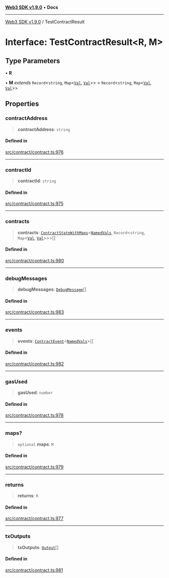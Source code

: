 [**Web3 SDK v1.9.0**](../README.md) • **Docs**

***

[Web3 SDK v1.9.0](../globals.md) / TestContractResult

# Interface: TestContractResult\<R, M\>

## Type Parameters

• **R**

• **M** *extends* `Record`\<`string`, `Map`\<[`Val`](../type-aliases/Val.md), [`Val`](../type-aliases/Val.md)\>\> = `Record`\<`string`, `Map`\<[`Val`](../type-aliases/Val.md), [`Val`](../type-aliases/Val.md)\>\>

## Properties

### contractAddress

> **contractAddress**: `string`

#### Defined in

[src/contract/contract.ts:976](https://github.com/Mystic-Nayy/alephium-web3/blob/c1afd789a197ce5fe21f08c2965942090157c33d/packages/web3/src/contract/contract.ts#L976)

***

### contractId

> **contractId**: `string`

#### Defined in

[src/contract/contract.ts:975](https://github.com/Mystic-Nayy/alephium-web3/blob/c1afd789a197ce5fe21f08c2965942090157c33d/packages/web3/src/contract/contract.ts#L975)

***

### contracts

> **contracts**: [`ContractStateWithMaps`](ContractStateWithMaps.md)\<[`NamedVals`](../type-aliases/NamedVals.md), `Record`\<`string`, `Map`\<[`Val`](../type-aliases/Val.md), [`Val`](../type-aliases/Val.md)\>\>\>[]

#### Defined in

[src/contract/contract.ts:980](https://github.com/Mystic-Nayy/alephium-web3/blob/c1afd789a197ce5fe21f08c2965942090157c33d/packages/web3/src/contract/contract.ts#L980)

***

### debugMessages

> **debugMessages**: [`DebugMessage`](../namespaces/node/interfaces/DebugMessage.md)[]

#### Defined in

[src/contract/contract.ts:983](https://github.com/Mystic-Nayy/alephium-web3/blob/c1afd789a197ce5fe21f08c2965942090157c33d/packages/web3/src/contract/contract.ts#L983)

***

### events

> **events**: [`ContractEvent`](ContractEvent.md)\<[`NamedVals`](../type-aliases/NamedVals.md)\>[]

#### Defined in

[src/contract/contract.ts:982](https://github.com/Mystic-Nayy/alephium-web3/blob/c1afd789a197ce5fe21f08c2965942090157c33d/packages/web3/src/contract/contract.ts#L982)

***

### gasUsed

> **gasUsed**: `number`

#### Defined in

[src/contract/contract.ts:978](https://github.com/Mystic-Nayy/alephium-web3/blob/c1afd789a197ce5fe21f08c2965942090157c33d/packages/web3/src/contract/contract.ts#L978)

***

### maps?

> `optional` **maps**: `M`

#### Defined in

[src/contract/contract.ts:979](https://github.com/Mystic-Nayy/alephium-web3/blob/c1afd789a197ce5fe21f08c2965942090157c33d/packages/web3/src/contract/contract.ts#L979)

***

### returns

> **returns**: `R`

#### Defined in

[src/contract/contract.ts:977](https://github.com/Mystic-Nayy/alephium-web3/blob/c1afd789a197ce5fe21f08c2965942090157c33d/packages/web3/src/contract/contract.ts#L977)

***

### txOutputs

> **txOutputs**: [`Output`](../type-aliases/Output.md)[]

#### Defined in

[src/contract/contract.ts:981](https://github.com/Mystic-Nayy/alephium-web3/blob/c1afd789a197ce5fe21f08c2965942090157c33d/packages/web3/src/contract/contract.ts#L981)
